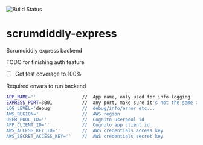 ![Build Status](https://codebuild.us-east-1.amazon.com/badges?uuid=...&branch=master)

# scrumdiddly-express
Scrumdiddly express backend

TODO for finishing auth feature
- [ ] Get test coverage to 100%


Required envars to run backend
```sh
APP_NAME=''                 //  App name, only used for info logging
EXPRESS_PORT=3001           //  any port, make sure it's not the same as the front end
LOG_LEVEL='debug'           //  debug/info/error etc...
AWS_REGION=''               //  AWS region
USER_POOL_ID=''             //  Cognito userpool id
APP_CLIENT_ID=''            //  Cognito app client id
AWS_ACCESS_KEY_ID=''        //  AWS credentials access key
AWS_SECRET_ACCESS_KEY=''    //  AWS credentials secret key
```
